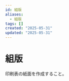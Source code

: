 ```yaml
---
id: 組版
aliases:
  - 組版
tags: []
created: "2025-05-31"
updated: "2025-05-31"
---
```


# 組版

印刷表の紙面を作成すること。
